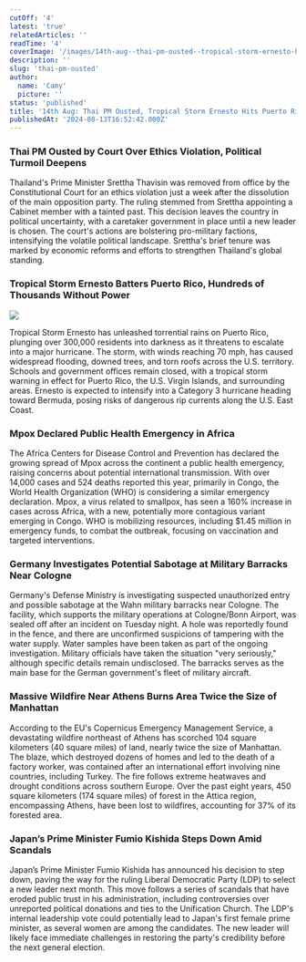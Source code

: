 ```yaml
---
cutOff: '4'
latest: 'true'
relatedArticles: ''
readTime: '4'
coverImage: '/images/14th-aug--thai-pm-ousted--tropical-storm-ernesto-hits-puerto-rico-k3Mz.jpg'
description: ''
slug: 'thai-pm-ousted'
author:
  name: 'Camy'
  picture: ''
status: 'published'
title: '14th Aug: Thai PM Ousted, Tropical Storm Ernesto Hits Puerto Rico'
publishedAt: '2024-08-13T16:52:42.000Z'
---
```


### Thai PM Ousted by Court Over Ethics Violation, Political Turmoil Deepens

Thailand's Prime Minister Srettha Thavisin was removed from office by the Constitutional Court for an ethics violation just a week after the dissolution of the main opposition party. The ruling stemmed from Srettha appointing a Cabinet member with a tainted past. This decision leaves the country in political uncertainty, with a caretaker government in place until a new leader is chosen. The court's actions are bolstering pro-military factions, intensifying the volatile political landscape. Srettha's brief tenure was marked by economic reforms and efforts to strengthen Thailand's global standing.

### Tropical Storm Ernesto Batters Puerto Rico, Hundreds of Thousands Without Power

![](/images/14th-aug--thai-pm-ousted--tropical-storm-ernesto-hits-puerto-rico-Y3OT.jpg)

Tropical Storm Ernesto has unleashed torrential rains on Puerto Rico, plunging over 300,000 residents into darkness as it threatens to escalate into a major hurricane. The storm, with winds reaching 70 mph, has caused widespread flooding, downed trees, and torn roofs across the U.S. territory. Schools and government offices remain closed, with a tropical storm warning in effect for Puerto Rico, the U.S. Virgin Islands, and surrounding areas. Ernesto is expected to intensify into a Category 3 hurricane heading toward Bermuda, posing risks of dangerous rip currents along the U.S. East Coast.

### Mpox Declared Public Health Emergency in Africa

The Africa Centers for Disease Control and Prevention has declared the growing spread of Mpox across the continent a public health emergency, raising concerns about potential international transmission. With over 14,000 cases and 524 deaths reported this year, primarily in Congo, the World Health Organization (WHO) is considering a similar emergency declaration. Mpox, a virus related to smallpox, has seen a 160% increase in cases across Africa, with a new, potentially more contagious variant emerging in Congo. WHO is mobilizing resources, including $1.45 million in emergency funds, to combat the outbreak, focusing on vaccination and targeted interventions.

### Germany Investigates Potential Sabotage at Military Barracks Near Cologne

Germany's Defense Ministry is investigating suspected unauthorized entry and possible sabotage at the Wahn military barracks near Cologne. The facility, which supports the military operations at Cologne/Bonn Airport, was sealed off after an incident on Tuesday night. A hole was reportedly found in the fence, and there are unconfirmed suspicions of tampering with the water supply. Water samples have been taken as part of the ongoing investigation. Military officials have taken the situation "very seriously," although specific details remain undisclosed. The barracks serves as the main base for the German government's fleet of military aircraft.

### Massive Wildfire Near Athens Burns Area Twice the Size of Manhattan

According to the EU's Copernicus Emergency Management Service, a devastating wildfire northeast of Athens has scorched 104 square kilometers (40 square miles) of land, nearly twice the size of Manhattan. The blaze, which destroyed dozens of homes and led to the death of a factory worker, was contained after an international effort involving nine countries, including Turkey. The fire follows extreme heatwaves and drought conditions across southern Europe. Over the past eight years, 450 square kilometers (174 square miles) of forest in the Attica region, encompassing Athens, have been lost to wildfires, accounting for 37% of its forested area.

### Japan’s Prime Minister Fumio Kishida Steps Down Amid Scandals

Japan’s Prime Minister Fumio Kishida has announced his decision to step down, paving the way for the ruling Liberal Democratic Party (LDP) to select a new leader next month. This move follows a series of scandals that have eroded public trust in his administration, including controversies over unreported political donations and ties to the Unification Church. The LDP's internal leadership vote could potentially lead to Japan's first female prime minister, as several women are among the candidates. The new leader will likely face immediate challenges in restoring the party's credibility before the next general election.